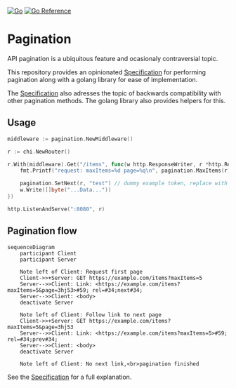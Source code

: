 [![Go](https://github.com/JoeReid/pagination/actions/workflows/go.yml/badge.svg)](https://github.com/JoeReid/pagination/actions/workflows/go.yml)
[![Go Reference](https://pkg.go.dev/badge/github.com/JoeReid/pagination.svg)](https://pkg.go.dev/github.com/JoeReid/pagination)

# Pagination

API pagination is a ubiquitous feature and ocasionaly contraversial topic.

This repository provides an opinionated [Specification](SPECIFICATION.md) for performing pagination
along with a golang library for ease of implementation.

The [Specification](SPECIFICATION.md) also adresses the topic of backwards compatibility with other pagination
methods. The golang library also provides helpers for this.

## Usage

```go
middleware := pagination.NewMiddleware()

r := chi.NewRouter()

r.With(middleware).Get("/items", func(w http.ResponseWriter, r *http.Request) {
    fmt.Printf("request: maxItems=%d page=%q\n", pagination.MaxItems(r), pagination.Page(r))

    pagination.SetNext(r, "test") // dummy example token, replace with your own
    w.Write([]byte("...Data..."))
})

http.ListenAndServe(":8080", r)
```

## Pagination flow

```mermaid
sequenceDiagram
    participant Client
    participant Server

    Note left of Client: Request first page
    Client->>+Server: GET https://example.com/items?maxItems=5
    Server-->>Client: Link: <https://example.com/items?maxItems=5&page=3hj53>#59; rel=#34;next#34;
    Server-->>Client: <body>
    deactivate Server

    Note left of Client: Follow link to next page
    Client->>+Server: GET https://example.com/items?maxItems=5&page=3hj53
    Server-->>Client: Link: <https://example.com/items?maxItems=5>#59; rel=#34;prev#34;
    Server-->>Client: <body>
    deactivate Server

    Note left of Client: No next link,<br>pagination finished
```

See the [Specification](SPECIFICATION.md) for a full explanation.
